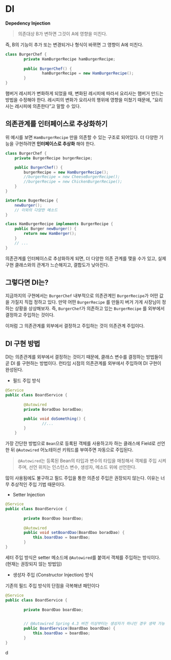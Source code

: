 # DI

**Depedency Injection**

> 의존대상 B가 변하면 그것이 A에 영향을 미친다.

즉, B의 기능이 추가 또는 변경되거나 형식이 바뀌면 그 영향이 A에 미친다.

```java
class BurgerChef {
		private HamBurgerRecipe hamBurgerRecipe;
	
		public BurgerChef() {
				hamBurgerRecipe = new HamBurgerRecipe();
		}
}
```

햄버거 레시피가 변화하게 되었을 때, 변화된 레시피에 따라서 요리사는 햄버거 만드는 방법을 수정해야 한다. 레시피의 변화가 요리사의 행위에 영향을 미쳤기 때문에, “요리사는 레시피에 의존한다”고 말할 수 있다.

## 의존관계를 인터페이스로 추상화하기

위 예시를 보면 `HamBurgerRecipe` 만을 의존할 수 있는 구조로 되어있다. 더 다양한 기능을 구현하려면 **인터페이스로 추상화** 해야 한다.

```java
class BurgerChef {
    private BurgerRecipe burgerRecipe;

    public BurgerChef() {
        burgerRecipe = new HamBurgerRecipe();
        //burgerRecipe = new CheeseBurgerRecipe();
        //burgerRecipe = new ChickenBurgerRecipe();
    }
}

interface BugerRecipe {
    newBurger();
    // 이외의 다양한 메소드
} 

class HamBurgerRecipe implements BurgerRecipe {
    public Burger newBurger() {
        return new HamBerger();
    }
    // ...
}
```

의존관계를 인터페이스로 추상화하게 되면, 더 다양한 의존 관계를 맺을 수가 있고, 실제 구현 클래스와의 관계가 느슨해지고, 결합도가 낮아진다.

## 그렇다면 DI는?

지금까지의 구현에서는 `BurgerChef` 내부적으로 의존관계인 `BurgerRecipe`가 어떤 값을 가질지 직접 정하고 있다. 만약 어떤 `BurgerRecipe` 를 만들지 버거 가게 사장님이 정하는 상황을 상상해보자. 즉, `BurgerChef`가 의존하고 있는 `BurgerRecipe` 를 외부에서 결정하고 주입하는 것이다.

이처럼 그 의존관계를 외부에서 결정하고 주입하는 것이 의존관계 주입이다.

## DI 구현 방법

DI는 의존관계를 외부에서 결정하는 것이기 때문에, 클래스 변수를 결정하는 방법들이 곧 DI 를 구현하는 방법이다. 런타임 시점의 의존관계를 외부에서 주입하여 DI 구현이 완성된다.

- 필드 주입 방식

```java
@Service
public class BoardService {
		
		@Autowired
		private BoradDao boradDao;

		public void doSomething() {
				//...
		}
	}
```

가장 간단한 방법으로 `Bean`으로 등록된 객체를 사용하고자 하는 클래스에 Field로 선언한 뒤 `@Autowired` 어노테이션 키워드를 부여주면 자동으로 주입된다.

> `@Autowired`는 등록된 Bean의 타입과 변수의 타입을 매칭해서 객체를 주입 시켜주며, 선언 위치는 인스턴스 변수, 생성자, 메소드 위에 선언한다.

많이 사용됨에도 불구하고 필드 주입을 통한 의존성 주입은 권장되지 않는다. 이유는 너무 추상적인 주입 기법 때문이다.

- Setter Injection

```java
@Service 
public class BoardService {
			
		private BoardDao boardDao;
		
		@Autowired
		public void setBoardDao(BoardDao boradDao) {
			this.boardDao = boardDao;
		}
}
```

세터 주입 방식은 setter 메소드에 `@Autowired`를 붙여서 객체를 주입하는 방식이다. (현재는 권장되지 않는 방법임)

- 생성자 주입 (Constructor Injection) 방식

기존의 필드 주입 방식의 단점을 극복해낸 패턴이다

```java
@Service
public class BoardService {
		
		private BoardDao boardDao;
		

		// @Autowired Spring 4.3 버전 이상부터는 생성자가 하나인 경우 생략 가능
		public BoardService(BoardDao boardDao) {
			this.boardDao = boardDao;
		}
}
```

d